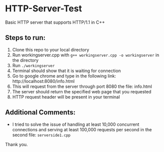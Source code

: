 # HTTP-Server-Test
Basic HTTP server that supports HTTP/1.1 in C++

## Steps to run: 
1. Clone this repo to your local directory
2. Run workingserver.cpp with `g++ workingserver.cpp -o workingserver` in the directory
3. Run `./workingserver`
4. Terminal should show that it is waiting for connection
5. Go to google chrome and type in the following link: http://localhost:8080/info.html
6. This will request from the server through port 8080 the file: info.html
7. The server should return the specified web page that you requested
8. HTTP request header will be present in your terminal

## Additional Comments: 
- I tried to solve the issue of handling at least 10,000 concurrent connections and serving at least 100,000 requests per second
in the second file: `serverside1.cpp`

Thank you.
